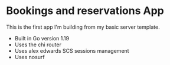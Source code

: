 # Bookings and reservations App

This is the first app I'm building from my basic server template.

- Built in Go version 1.19
- Uses the chi router
- Uses alex edwards SCS sessions management
- Uses nosurf


